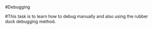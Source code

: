 #Debugging

#This task is to learn how to debug manually and also using the rubber duck debugging method.
